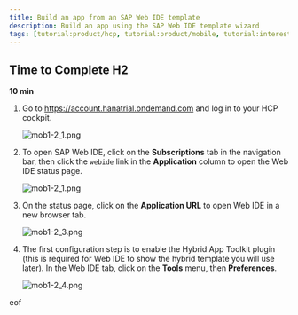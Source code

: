 ```yaml
---
title: Build an app from an SAP Web IDE template
description: Build an app using the SAP Web IDE template wizard
tags: [tutorial:product/hcp, tutorial:product/mobile, tutorial:interest/gettingstarted]
---
```


Time to Complete H2
-------------------

**10 min**

1.  Go to <https://account.hanatrial.ondemand.com> and log in to your HCP cockpit.

    ![mob1-2_1.png](https://raw.githubusercontent.com/SAPDocuments/Tutorials/master/tutorials/hcp-template-mobile-web-app/mob1-2_1.png)
2.  To open SAP Web IDE, click on the **Subscriptions** tab in the navigation bar, then click the ```webide``` link in the **Application** column to open the Web IDE status page.

    ![mob1-2_1.png](https://raw.githubusercontent.com/SAPDocuments/Tutorials/master/tutorials/hcp-template-mobile-web-app/mob1-2_1.png)

3.  On the status page, click on the **Application URL** to open Web IDE in a new browser tab.

    ![mob1-2_3.png](https://raw.githubusercontent.com/SAPDocuments/Tutorials/master/tutorials/hcp-template-mobile-web-app/mob1-2_3.png)

4.  The first configuration step is to enable the Hybrid App Toolkit plugin (this is required for Web IDE to show the hybrid template you will use later). In the Web IDE tab, click on the **Tools** menu, then **Preferences**.

    ![mob1-2_4.png](https://raw.githubusercontent.com/SAPDocuments/Tutorials/master/tutorials/hcp-template-mobile-web-app/mob1-2_4.png)

eof
